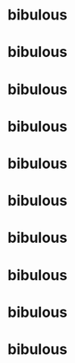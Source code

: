 # bibulous
# bibulous
# bibulous
# bibulous
# bibulous
# bibulous
# bibulous
# bibulous
# bibulous
# bibulous

